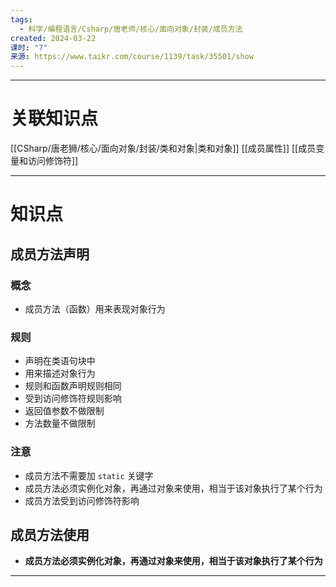 ```yaml
---
tags:
  - 科学/编程语言/Csharp/唐老师/核心/面向对象/封装/成员方法
created: 2024-03-22
课时: "7"
来源: https://www.taikr.com/course/1139/task/35501/show
---
```


---
# 关联知识点

[[CSharp/唐老狮/核心/面向对象/封装/类和对象|类和对象]] [[成员属性]] [[成员变量和访问修饰符]] 

---
# 知识点

## 成员方法声明

### 概念

- 成员方法（函数）用来表现对象行为
### 规则

- 声明在类语句块中
- 用来描述对象行为
- 规则和函数声明规则相同
- 受到访问修饰符规则影响
- 返回值参数不做限制
- 方法数量不做限制
### 注意

- 成员方法不需要加 `static` 关键字
- 成员方法必须实例化对象，再通过对象来使用，相当于该对象执行了某个行为
- 成员方法受到访问修饰符影响
## 成员方法使用

- **成员方法必须实例化对象，再通过对象来使用，相当于该对象执行了某个行为**

---

